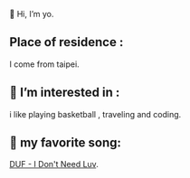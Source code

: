  👋 Hi, I’m yo.
 
## Place of residence :
I come from taipei. 
## 👀 I’m interested in :
i like playing basketball , traveling and coding.
## 🌱 my favorite song:
[DUF - I Don't Need Luv](https://www.youtube.com/watch?v=AOzwxhWJdLg&list=PUjmj0hNRdPfGz43p5EJBDzA&index=17&ab_channel=DUFDUF).
<!---
108403202/108403202 is a ✨ special ✨ repository because its `README.md` (this file) appears on your GitHub profile.
You can click the Preview link to take a look at your changes.
--->
